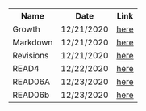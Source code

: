

<table>
  <tr>
    <th>Name</th>
    <th>Date</th>
    <th>Link</th>
  </tr>
  <tr>
    <td>Growth</td>
    <td>12/21/2020</td>
    <td><a href="https://sarahoth.github.io/read_note/growth">here</a></td>
  </tr>
  <tr>
    <td>Markdown</td>
    <td>12/21/2020</td>
    <td><a href="https://sarahoth.github.io/read2" >here</a></td>
    
  </tr>
  <tr>
    <td>Revisions</td>
    <td>12/21/2020</td>
    <td><a href="https://sarahoth.github.io/read_note/readme3">here</a></td>
  </tr>
  <tr>
    <td>READ4</td>
    <td>12/22/2020</td>
    <td><a href="https://sarahoth.github.io/read_note/read4">here</a></td>
  </tr>
  <tr>
    <td>READ06A</td>
    <td>12/23/2020</td>
    <td><a href="https://sarahoth.github.io/read_note/read06">here</a></td>
  </tr>
   <tr>
    <td>READ06b</td>
    <td>12/23/2020</td>
    <td><a href="https://sarahoth.github.io/read_note/read06b">here</a></td>
  </tr>
</table>

